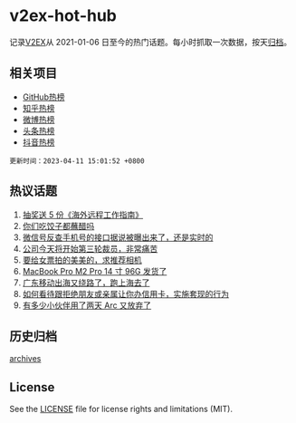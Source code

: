 # v2ex-hot-hub

 记录[V2EX](https://www.v2ex.com/)从 2021-01-06 日至今的热门话题。每小时抓取一次数据，按天[归档](archives)。
 
 ## 相关项目

- [GitHub热榜](https://github.com/it985/github-hot-hub)
- [知乎热榜](https://github.com/it985/zhihu-hot-hub)
- [微博热榜](https://github.com/it985/weibo-hot-hub)
- [头条热榜](https://github.com/it985/toutiao-hot-hub)
- [抖音热榜](https://github.com/it985/douyin-hot-hub)


 `更新时间：2023-04-11 15:01:52 +0800`

## 热议话题

1. [抽奖送 5 份《海外远程工作指南》](https://www.v2ex.com/t/931316)
1. [你们吃饺子都蘸醋吗](https://www.v2ex.com/t/931385)
1. [微信号反查手机号的接口据说被曝出来了，还是实时的](https://www.v2ex.com/t/931272)
1. [公司今天将开始第三轮裁员，非常痛苦](https://www.v2ex.com/t/931451)
1. [要给女票拍的美美的，求推荐相机](https://www.v2ex.com/t/931255)
1. [MacBook Pro M2 Pro 14 寸 96G 发货了](https://www.v2ex.com/t/931269)
1. [广东移动出海又绕路了，跑上海去了](https://www.v2ex.com/t/931324)
1. [如何看待跟拒绝朋友或亲属让你办信用卡，实施套现的行为](https://www.v2ex.com/t/931310)
1. [有多少小伙伴用了两天 Arc 又放弃了](https://www.v2ex.com/t/931274)

## 历史归档

[archives](archives)

## License

See the [LICENSE](LICENSE) file for license rights and limitations (MIT).
